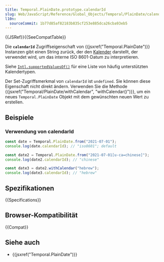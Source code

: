 ```yaml
---
title: Temporal.PlainDate.prototype.calendarId
slug: Web/JavaScript/Reference/Global_Objects/Temporal/PlainDate/calendarId
l10n:
  sourceCommit: 1b77d85af82183b835cf253e885dca26cba93eb5
---
```


{{JSRef}}{{SeeCompatTable}}

Die **`calendarId`** Zugriffseigenschaft von {{jsxref("Temporal.PlainDate")}} Instanzen gibt einen String zurück, der den [Kalender](/de/docs/Web/JavaScript/Reference/Global_Objects/Temporal#calendars) darstellt, der verwendet wird, um das interne ISO 8601-Datum zu interpretieren.

Siehe [`Intl.supportedValuesOf()`](/de/docs/Web/JavaScript/Reference/Global_Objects/Intl/supportedValuesOf#supported_calendar_types) für eine Liste von häufig unterstützten Kalendertypen.

Der Set-Zugriffsmerkmal von `calendarId` ist `undefined`. Sie können diese Eigenschaft nicht direkt ändern. Verwenden Sie die Methode {{jsxref("Temporal/PlainDate/withCalendar", "withCalendar()")}}, um ein neues `Temporal.PlainDate` Objekt mit dem gewünschten neuen Wert zu erstellen.

## Beispiele

### Verwendung von calendarId

```js
const date = Temporal.PlainDate.from("2021-07-01");
console.log(date.calendarId); // "iso8601"; default

const date2 = Temporal.PlainDate.from("2021-07-01[u-ca=chinese]");
console.log(date2.calendarId); // "chinese"

const date3 = date2.withCalendar("hebrew");
console.log(date3.calendarId); // "hebrew"
```

## Spezifikationen

{{Specifications}}

## Browser-Kompatibilität

{{Compat}}

## Siehe auch

- {{jsxref("Temporal.PlainDate")}}

